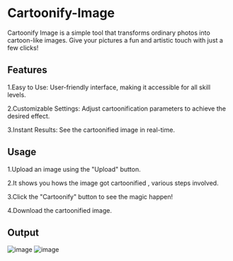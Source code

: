 # Cartoonify-Image

Cartoonify Image is a simple tool that transforms ordinary photos into cartoon-like images. Give your pictures a fun and artistic touch with just a few clicks!

## Features

1.Easy to Use: User-friendly interface, making it accessible for all skill levels.

2.Customizable Settings: Adjust cartoonification parameters to achieve the desired effect.

3.Instant Results: See the cartoonified image in real-time.

## Usage

1.Upload an image using the "Upload" button.

2.It shows you hows the image got cartoonified , various steps involved.

3.Click the "Cartoonify" button to see the magic happen!

4.Download the cartoonified image.

## Output
![image](https://github.com/2002sejal/Cartoonify-Image/assets/112888496/93c1c799-1a3c-490b-82a1-b5bfe8d673f5)
![image](https://github.com/2002sejal/Cartoonify-Image/assets/112888496/9605d0ea-974c-4f47-b198-c4bcf6e50064)



